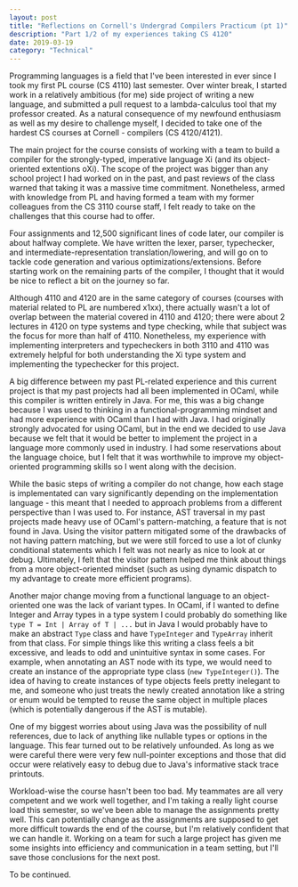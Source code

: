 ```yaml
---
layout: post
title: "Reflections on Cornell's Undergrad Compilers Practicum (pt 1)"
description: "Part 1/2 of my experiences taking CS 4120"
date: 2019-03-19
category: "Technical"
---
```


Programming languages is a field that I've been interested in ever since I took my first PL course (CS 4110) last semester. Over winter break, I started work in a relatively ambitious (for me) side project of writing a new language, and submitted a pull request to a lambda-calculus tool that my professor created. As a natural consequence of my newfound enthusiasm as well as my desire to challenge myself, I decided to take one of the hardest CS courses at Cornell - compilers (CS 4120/4121).

The main project for the course consists of working with a team to build a compiler for the strongly-typed, imperative language Xi (and its object-oriented extentions oXi). The scope of the project was bigger than any school project I had worked on in the past, and past reviews of the class warned that taking it was a massive time commitment. Nonetheless, armed with knowledge from PL and having formed a team with my former colleagues from the CS 3110 course staff, I felt ready to take on the challenges that this course had to offer.

Four assignments and 12,500 significant lines of code later, our compiler is about halfway complete. We have written the lexer, parser, typechecker, and intermediate-representation translation/lowering, and will go on to tackle code generation and various optimizations/extensions. Before starting work on the remaining parts of the compiler, I thought that it would be nice to reflect a bit on the journey so far.

Although 4110 and 4120 are in the same category of courses (courses with material related to PL are numbered x1xx), there actually wasn't a lot of overlap between the material covered in 4110 and 4120; there were about 2 lectures in 4120 on type systems and type checking, while that subject was the focus for more than half of 4110. Nonetheless, my experience with implementing interpreters and typecheckers in both 3110 and 4110 was extremely helpful for both understanding the Xi type system and implementing the typechecker for this project.

A big difference between my past PL-related experience and this current project is that my past projects had all been implemented in OCaml, while this compiler is written entirely in Java. For me, this was a big change because I was used to thinking in a functional-programming mindset and had more experience with OCaml than I had with Java. I had originally strongly advocated for using OCaml, but in the end we decided to use Java because we felt that it would be better to implement the project in a language more commonly used in industry. I had some reservations about the language choice, but I felt that it was worthwhile to improve my object-oriented programming skills so I went along with the decision. 

While the basic steps of writing a compiler do not change, how each stage is implementated can vary significantly depending on the implementation language - this meant that I needed to approach problems from a different perspective than I was used to. For instance, AST traversal in my past projects made heavy use of OCaml's pattern-matching, a feature that is not found in Java. Using the visitor pattern mitigated some of the drawbacks of not having pattern matching, but we were still forced to use a lot of clunky conditional statements which I felt was not nearly as nice to look at or debug. Ultimately, I felt that the visitor pattern helped me think about things from a more object-oriented mindset (such as using dynamic dispatch to my advantage to create more efficient programs). 

Another major change moving from a functional language to an object-oriented one was the lack of variant types. In OCaml, if I wanted to define Integer and Array types in a type system I could probably do something like `type T = Int | Array of T | ...` but in Java I would probably have to make an abstract `Type` class and have `TypeInteger` and `TypeArray` inherit from that class. For simple things like this writing a class feels a bit excessive, and leads to odd and unintuitive syntax in some cases. For example, when annotating an AST node with its type, we would need to create an instance of the appropriate type class (`new TypeInteger()`). The idea of having to create instances of type objects feels pretty inelegant to me, and someone who just treats the newly created annotation like a string or enum would be tempted to reuse the same object in multiple places (which is potentially dangerous if the AST is mutable). 

One of my biggest worries about using Java was the possibility of null references, due to lack of anything like nullable types or options in the language. This fear turned out to be relatively unfounded. As long as we were careful there were very few null-pointer exceptions and those that did occur were relatively easy to debug due to Java's informative stack trace printouts.

Workload-wise the course hasn't been too bad. My teammates are all very competent and we work well together, and I'm taking a really light course load this semester, so we've been able to manage the assignments pretty well. This can potentially change as the assignments are supposed to get more difficult towards the end of the course, but I'm relatively confident that we can handle it. Working on a team for such a large project has given me some insights into efficiency and communication in a team setting, but I'll save those conclusions for the next post.

To be continued.
